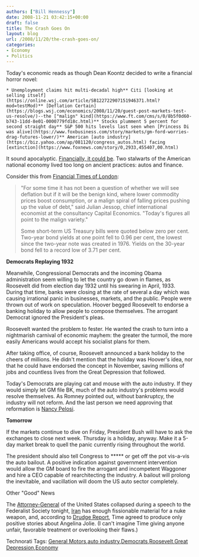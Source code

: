 ```yaml
---
authors: ["Bill Hennessy"]
date: 2008-11-21 03:42:15+00:00
draft: false
title: The Crash Goes On
layout: blog
url: /2008/11/20/the-crash-goes-on/
categories:
- Economy
- Politics
---
```


Today's economic reads as though Dean Koontz decided to write a financial horror novel:

 

    * Unemployment claims hit multi-decadal high** Citi [looking at selling itself](https://online.wsj.com/article/SB122722907151946371.html?mod=testMod)** [Deflation Certain](https://blogs.wsj.com/economics/2008/11/20/guest-post-markets-test-us-resolve/)--the ["malign" kind](https://www.ft.com/cms/s/0/8b5f0d60-b743-11dd-8e01-0000779fd18c.html)** Stocks plumment 5 percent for second straight day** S&P 500 hits levels last seen when [Princess Di was alive](https://www.foxbusiness.com/story/markets/gm-ford-worries-drag-futures-lower/)** American [auto industry](https://biz.yahoo.com/ap/081120/congress_autos.html) facing [extinction](https://www.foxnews.com/story/0,2933,455407,00.html)  

It sound apocalyptic. [Financially, it could be](https://finance.yahoo.com/expert/article/yourlife/122582;_ylt=Ai2vi0Kq9wpYo5rwAlEcxvW7YWsA). Two stalwarts of the American national economy lived too long on ancient practices: autos and finance.

 

Consider this from [Financial Times of London](https://www.ft.com/cms/s/0/8b5f0d60-b743-11dd-8e01-0000779fd18c.html):

 

>   
> 
> "For some time it has not been a question of whether we will see deflation but if it will be the benign kind, where lower commodity prices boost consumption, or a malign spiral of falling prices pushing up the value of debt," said Julian Jessop, chief international economist at the consultancy Capital Economics. "Today's figures all point to the malign variety."
> 
>    
> 
> Some short-term US Treasury bills were quoted below zero per cent. Two-year bond yields at one point fell to 0.96 per cent, the lowest since the two-year note was created in 1976. Yields on the 30-year bond fell to a record low of 3.71 per cent.
> 
> 

 

**Democrats Replaying 1932**

 

Meanwhile, Congressional Democrats and the incoming Obama administration seem willing to let the country go down in flames, as Roosevelt did from election day 1932 until his swearing in April, 1933. During that time, banks were closing at the rate of several a day which was causing irrational panic in businesses, markets, and the public. People were thrown out of work on speculation. Hoover begged Roosevelt to endorse a banking holiday to allow people to compose themselves. The arrogant Democrat ignored the President's pleas.

 

Roosevelt wanted the problem to fester. He wanted the crash to turn into a nightmarish carnival of economic mayhem: the greater the turmoil, the more easily Americans would accept his socialist plans for them.

 

After taking office, of course, Roosevelt announced a bank holiday to the cheers of millions. He didn't mention that the holiday was Hoover's idea, nor that he could have endorsed the concept in November, saving millions of jobs and countless lives from the Great Depression that followed.

 

Today's Democrats are playing cat and mouse with the auto industry. If they would simply let GM file BK, much of the auto industry's problems would resolve themselves. As Romney pointed out, without bankruptcy, the industry will not reform. And the last person we need approving that reformation is [Nancy Pelosi](https://www.breitbart.com/article.php?id=D94ISTF80&show_article=1).

 

**Tomorrow**

 

If the markets continue to dive on Friday, President Bush will have to ask the exchanges to close next week. Thursday is a holiday, anyway. Make it a 5-day market break to quell the panic currently rising throughout the world.

 

The president should also tell Congress to ***** or get off the pot vis-a-vis the auto bailout. A positive indication against government intervention would allow the GM board to fire the arrogant and incompetent Waggoner and hire a CEO capable of rearchitecting the industry. A bailout will prolong the inevitable, and vacillation will doom the US auto sector completely.

 

Other "Good" News

 

The [Attorney-General](https://news.yahoo.com/s/ap/20081121/ap_on_go_ca_st_pe/mukasey_collapses) of the United States collapsed during a speech to the Federalist Society tonight, [Iran](https://www.iht.com/articles/2008/11/20/africa/20nuke.php) has enough fissionable material for a nuke weapon, and, according to [Drudge Report](https://drudgereport.com), Time agreed to produce only positive stories about Angelina Jolie. (I can't imagine Time giving anyone unfair, favorable treatment or overlooking their flaws.)

 

Technorati Tags: [General Motors](https://technorati.com/tags/General%20Motors),[auto industry](https://technorati.com/tags/auto%20industry),[Democrats](https://technorati.com/tags/Democrats),[Roosevelt](https://technorati.com/tags/Roosevelt),[Great Depression](https://technorati.com/tags/Great%20Depression),[Economy](https://technorati.com/tags/Economy)
